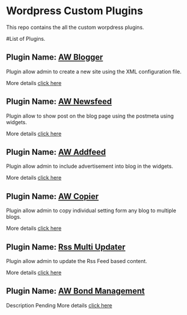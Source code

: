 # Wordpress Custom Plugins

This repo contains the all the custom worpdress plugins.

#List of Plugins.

## Plugin Name: [AW Blogger](https://github.com/dev-artworld/plugins/tree/master/aw-blogger)
Plugin allow admin to create a new site using the XML configuration file.

More details [click here](https://github.com/dev-artworld/plugins/tree/master/aw-blogger)


## Plugin Name: [AW Newsfeed](https://github.com/dev-artworld/plugins/tree/master/aw-newsfeed)
Plugin allow to show post on the blog page using the postmeta using widgets.

More details [click here](https://github.com/dev-artworld/plugins/tree/master/aw-newsfeed)


## Plugin Name: [AW Addfeed](https://github.com/dev-artworld/plugins/tree/master/aw-addfeed)
Plugin allow admin to include advertisement into blog in the widgets.

More details [click here](https://github.com/dev-artworld/plugins/tree/master/aw-addfeed)

## Plugin Name: [AW Copier](https://github.com/dev-artworld/plugins/tree/master/aw-copier)
Plugin allow admin to copy individual setting form any blog to multiple blogs.

More details [click here](https://github.com/dev-artworld/plugins/tree/master/aw-copier)

## Plugin Name: [Rss Multi Updater](https://github.com/dev-artworld/plugins/tree/master/rssMultiUpdater)
Plugin allow admin to update the Rss Feed based content.

More details [click here](https://github.com/dev-artworld/plugins/tree/master/rssMultiUpdater)

## Plugin Name: [AW Bond Management](https://github.com/dev-artworld/plugins/tree/master/aw_bond_management)
Description Pending
More details [click here](https://github.com/dev-artworld/plugins/tree/master/aw_bond_management)
